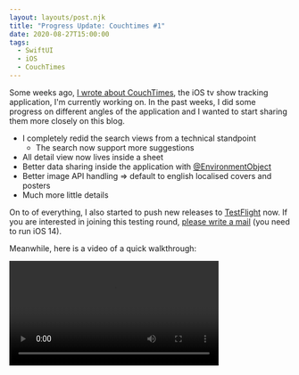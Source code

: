 ```yaml
---
layout: layouts/post.njk
title: "Progress Update: Couchtimes #1"
date: 2020-08-27T15:00:00
tags:
  - SwiftUI
  - iOS
  - CouchTimes
---
```


Some weeks ago, [I wrote about CouchTimes](/journal/building-an-ios-application-in-swiftui/), the iOS tv show tracking application, I'm currently working on. In the past weeks, I did some progress on different angles of the application and I wanted to start sharing them more closely on this blog.

- I completely redid the search views from a technical standpoint
  - The search now support more suggestions
- All detail view now lives inside a sheet
- Better data sharing inside the application with [@EnvironmentObject](https://developer.apple.com/documentation/swiftui/environmentobject)
- Better image API handling ⇒ default to english localised covers and posters
- Much more little details

On to of everything, I also started to push new releases to [TestFlight](https://developer.apple.com/testflight/) now. If you are interested in joining this testing round, [please write a mail](mailto:support@couchtim.es) (you need to run iOS 14).

Meanwhile, here is a video of a quick walkthrough:

<video controls autoplay loop playsinline style='max-width: 375px; width: 100% !important; height: auto !important;'>
  <source src="/videos/progress-update-couchtimes-1.mp4" type="video/mp4">
</video>
